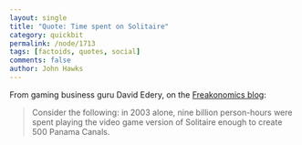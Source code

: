 ```yaml
---
layout: single 
title: "Quote: Time spent on Solitaire" 
category: quickbit
permalink: /node/1713
tags: [factoids, quotes, social] 
comments: false 
author: John Hawks 
---
```


From gaming business guru David Edery, on the <a href="http://freakonomics.blogs.nytimes.com/2008/11/05/theres-free-labor-in-video-games/">Freakonomics blog</a>:

<blockquote>Consider the following: in 2003 alone, nine billion person-hours were spent playing the video game version of Solitaire  enough to create 500 Panama Canals.</blockquote>




